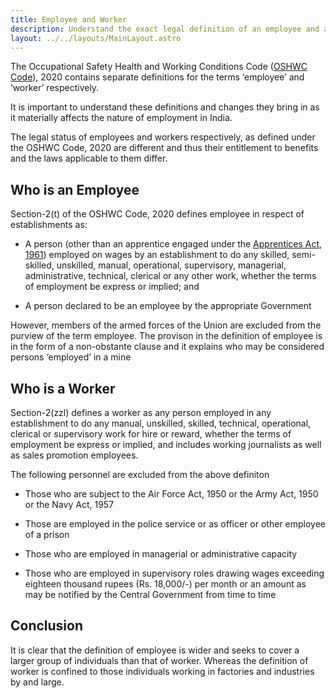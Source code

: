 ```yaml
---
title: Employee and Worker
description: Understand the exact legal definition of an employee and a Workder
layout: ../../layouts/MainLayout.astro
---
```


The Occupational Safety Health and Working Conditions Code ([OSHWC Code](/Documents/osho.pdf)), 2020 contains separate definitions for the terms ‘employee’ and ‘worker’ respectively.  

It is important to understand these definitions and changes they bring in as it materially affects the nature of employment in India. 

The legal status of employees and workers respectively, as defined under the OSHWC Code, 2020 are different and thus their entitlement to benefits and the laws applicable to them differ.

## Who is an Employee


Section-2(t) of the OSHWC Code, 2020 defines employee in respect of establishments as:

* A person (other than an apprentice engaged under the [Apprentices Act, 1961](https://www.msde.gov.in/sites/default/files/2019-12/The-Apprentices-Act-1961.pdf#:~:text=THE%20APPRENTICES%20ACT%2C%201961%20ACT%20NO.%2052%20OF,of%20apprentices%201%2A%2A%2A%20and%20for%20matters%20connected%20therewith)) employed on wages by an establishment to do any skilled, semi-skilled, unskilled, manual, operational, supervisory, managerial, administrative, technical, clerical or any other work, whether the terms of employment be express or implied; and

* A person declared to be an employee by the appropriate Government

However, members of the armed forces of the Union are excluded from the purview of the term employee. The provison in the definition of employee is in the form of a non-obstante clause and it explains who may be considered persons ‘employed’ in a mine

## Who is a Worker

Section-2(zzl) defines a worker as any person employed in any establishment to do any manual, unskilled, skilled, technical, operational, clerical or supervisory work for hire or reward, whether the terms of employment be express or implied, and includes working journalists as well as sales promotion employees. 

The following personnel are excluded from the above definiton

* Those who are subject to the Air Force Act, 1950 or the Army Act, 1950 or the Navy Act, 1957

* Those are employed in the police service or as officer or other employee of a prison

* Those who are employed in managerial or administrative capacity

* Those who are employed in supervisory roles drawing wages exceeding eighteen thousand rupees (Rs. 18,000/-) 
per month or an amount as may be notified by the Central Government from time to time

## Conclusion

It is clear that the definition of employee is wider and seeks to cover a larger group of individuals than that of worker. Whereas the definition of worker is confined to those individuals working in factories and industries by and large. 